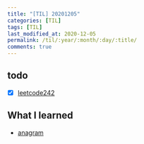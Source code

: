 ```yaml
---
title: "[TIL] 20201205"
categories: [TIL]
tags: [TIL]
last_modified_at: 2020-12-05
permalink: /til/:year/:month/:day/:title/
comments: true
---
```

## todo
- [X] [leetcode242](https://leetcode.com/problems/valid-anagram/)

## What I learned
* [anagram](https://ko.wikipedia.org/wiki/어구전철)
